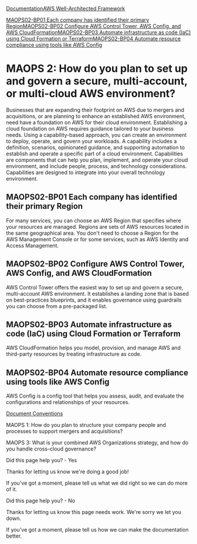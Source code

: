 [Documentation](/index.html)[AWS Well-Architected Framework](mergers-and-acquisitions-lens.html)

[MAOPS02-BP01 Each company has identified their primary Region](#maops02-bp01)[MAOPS02-BP02 Configure AWS Control Tower, AWS Config, and AWS CloudFormation](#maops02-bp02)[MAOPS02-BP03 Automate infrastructure as code (IaC) using Cloud Formation or Terraform](#maops02-bp03)[MAOPS02-BP04 Automate resource compliance using tools like AWS Config](#maops02-bp04)

# MAOPS 2: How do you plan to set up and govern a secure, multi-account, or multi-cloud AWS environment?

Businesses that are expanding their footprint on AWS due to mergers and acquisitions, or are planning to enhance an established AWS environment, need have a foundation on AWS for their cloud environment. Establishing a cloud foundation on AWS requires guidance tailored to your business needs. Using a capability-based approach, you can create an environment to deploy, operate, and govern your workloads. A capability includes a definition, scenarios, opinionated guidance, and supporting automation to establish and operate a specific part of a cloud environment. Capabilities are components that can help you plan, implement, and operate your cloud environment, and include people, process, and technology considerations. Capabilities are designed to integrate into your overall technology environment.

## MAOPS02-BP01 Each company has identified their primary Region

For many services, you can choose an AWS Region that specifies where your resources are managed. Regions are sets of AWS resources located in the same geographical area. You don't need to choose a Region for the AWS Management Console or for some services, such as AWS Identity and Access Management.

## MAOPS02-BP02 Configure AWS Control Tower, AWS Config, and AWS CloudFormation

AWS Control Tower offers the easiest way to set up and govern a secure, multi-account AWS environment. It establishes a landing zone that is based on best-practices blueprints, and it enables governance using guardrails you can choose from a pre-packaged list.

## MAOPS02-BP03 Automate infrastructure as code (IaC) using Cloud Formation or Terraform

AWS CloudFormation helps you model, provision, and manage AWS and third-party resources by treating infrastructure as code.

## MAOPS02-BP04 Automate resource compliance using tools like AWS Config

AWS Config is a config tool that helps you assess, audit, and evaluate the configurations and relationships of your resources.


[Document Conventions](/general/latest/gr/docconventions.html)

MAOPS 1: How do you plan to structure your company people and processes to support mergers and acquisitions?

MAOPS 3: What is your combined AWS Organizations strategy, and how do you handle cross-cloud governance?

Did this page help you? - Yes

Thanks for letting us know we're doing a good job!

If you've got a moment, please tell us what we did right so we can do more of it.

Did this page help you? - No

Thanks for letting us know this page needs work. We're sorry we let you down.

If you've got a moment, please tell us how we can make the documentation better.</awsdocs-view></awsui-app-layout>